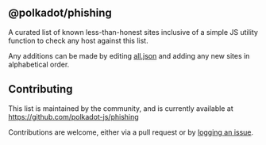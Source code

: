 ## @polkadot/phishing

A curated list of known less-than-honest sites inclusive of a simple JS utility function to check any host against this list.

Any additions can be made by editing [all.json](https://github.com/polkadot-js/phishing/edit/master/all.json) and adding any new sites in alphabetical order.


## Contributing

This list is maintained by the community, and is currently available at https://github.com/polkadot-js/phishing

Contributions are welcome, either via a pull request or by [logging an issue](https://github.com/polkadot-js/phishing/issues).
